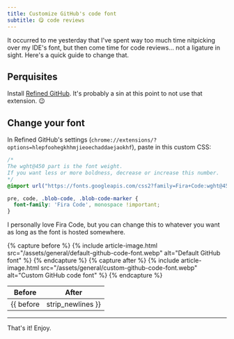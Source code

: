 ```yaml
---
title: Customize GitHub's code font
subtitle: 😋 code reviews
---
```


It occurred to me yesterday that I've spent way too much time nitpicking over my IDE's font, but
then come time for code reviews... not a ligature in sight. Here's a quick guide to change that.

## Perquisites

Install [Refined GitHub](https://github.com/sindresorhus/refined-github#install). It's probably a
sin at this point to not use that extension. 😉

## Change your font

In Refined GitHub's settings (`chrome://extensions/?options=hlepfoohegkhhmjieoechaddaejaokhf`),
paste in this custom CSS:

```css
/*
The wght@450 part is the font weight.
If you want less or more boldness, decrease or increase this number.
*/
@import url("https://fonts.googleapis.com/css2?family=Fira+Code:wght@450&display=swap");

pre, code, .blob-code, .blob-code-marker {
  font-family: 'Fira Code', monospace !important;
}
```

I personally love Fira Code, but you can change this to whatever you want as long as the font is
hosted somewhere.

{% capture before %}
    {% include article-image.html src="/assets/general/default-github-code-font.webp" alt="Default GitHub font" %}
{% endcapture %}
{% capture after %}
    {% include article-image.html src="/assets/general/custom-github-code-font.webp" alt="Custom GitHub code font" %}
{% endcapture %}

| Before | After |
| --- | --- |
| {{ before | strip_newlines }} | {{ after | strip_newlines }} |

<hr/>

That's it! Enjoy.
